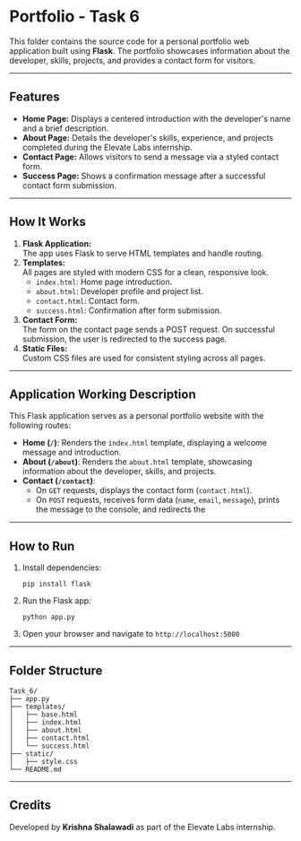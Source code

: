 # Portfolio - Task 6

This folder contains the source code for a personal portfolio web application built using **Flask**. The portfolio showcases information about the developer, skills, projects, and provides a contact form for visitors.

---

## Features

- **Home Page:** Displays a centered introduction with the developer's name and a brief description.
- **About Page:** Details the developer's skills, experience, and projects completed during the Elevate Labs internship.
- **Contact Page:** Allows visitors to send a message via a styled contact form.
- **Success Page:** Shows a confirmation message after a successful contact form submission.

---

## How It Works

1. **Flask Application:**  
   The app uses Flask to serve HTML templates and handle routing.
2. **Templates:**  
   All pages are styled with modern CSS for a clean, responsive look.  
   - `index.html`: Home page introduction.
   - `about.html`: Developer profile and project list.
   - `contact.html`: Contact form.
   - `success.html`: Confirmation after form submission.
3. **Contact Form:**  
   The form on the contact page sends a POST request. On successful submission, the user is redirected to the success page.
4. **Static Files:**  
   Custom CSS files are used for consistent styling across all pages.

---

## Application Working Description

This Flask application serves as a personal portfolio website with the following routes:

- **Home (`/`)**: Renders the `index.html` template, displaying a welcome message and introduction.
- **About (`/about`)**: Renders the `about.html` template, showcasing information about the developer, skills, and projects.
- **Contact (`/contact`)**:  
  - On `GET` requests, displays the contact form (`contact.html`).
  - On `POST` requests, receives form data (`name`, `email`, `message`), prints the message to the console, and redirects the

---

## How to Run

1. Install dependencies:
    ```
    pip install flask
    ```
2. Run the Flask app:
    ```
    python app.py
    ```
3. Open your browser and navigate to `http://localhost:5000`

---

## Folder Structure

```
Task_6/
├── app.py
├── templates/
│   ├── base.html
│   ├── index.html
│   ├── about.html
│   ├── contact.html
│   └── success.html
├── static/
│   ├── style.css
└── README.md
```

---

## Credits

Developed by **Krishna Shalawadi** as part of the Elevate Labs internship.

